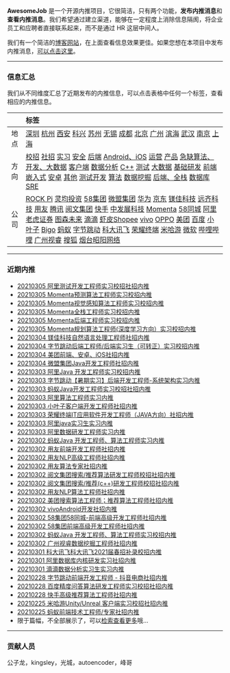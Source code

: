 
 

**AwesomeJob** 是一个开源内推项目，它很简洁，只有两个功能，**发布内推消息**和**查看内推消息**。我们希望通过建立渠道，能够在一定程度上消除信息隔阂，将企业员工和应聘者直接联系起来，而不是通过 HR 这层中间人。

我们有一个简洁的[博客网站](https://awesomejob.gitee.io/)，在上面查看信息效果更佳。如果您想在本项目中发布内推消息，[可以点击这里](https://wj.qq.com/s2/8043669/40c0)。


--- 
### 信息汇总

我们从不同维度汇总了近期发布的内推信息，可以点击表格中任何一个标签，查看相应的内推信息。

||标签|
|:---:|:---|
|地点|[深圳](https://awesomejob.gitee.io/tags/深圳)  [杭州](https://awesomejob.gitee.io/tags/杭州)  [西安](https://awesomejob.gitee.io/tags/西安)  [科兴](https://awesomejob.gitee.io/tags/科兴)  [苏州](https://awesomejob.gitee.io/tags/苏州)  [无锡](https://awesomejob.gitee.io/tags/无锡)  [成都](https://awesomejob.gitee.io/tags/成都)  [北京](https://awesomejob.gitee.io/tags/北京)  [广州](https://awesomejob.gitee.io/tags/广州)  [滨海](https://awesomejob.gitee.io/tags/滨海)  [武汉](https://awesomejob.gitee.io/tags/武汉)  [南京](https://awesomejob.gitee.io/tags/南京)  [上海](https://awesomejob.gitee.io/tags/上海)|
|方向|[校招](https://awesomejob.gitee.io/series/校招)  [社招](https://awesomejob.gitee.io/series/社招)  [实习](https://awesomejob.gitee.io/series/实习)	[安全](https://awesomejob.gitee.io/categories/安全)  [后端](https://awesomejob.gitee.io/categories/后端)  [Android、iOS](https://awesomejob.gitee.io/categories/android、ios)  [运营](https://awesomejob.gitee.io/categories/运营)  [产品](https://awesomejob.gitee.io/categories/产品)  [急缺算法、开发、大数据](https://awesomejob.gitee.io/categories/急缺算法、开发、大数据)  [客户端](https://awesomejob.gitee.io/categories/客户端)  [数据分析](https://awesomejob.gitee.io/categories/数据分析)  [C++](https://awesomejob.gitee.io/categories/c++)  [测试](https://awesomejob.gitee.io/categories/测试)  [大数据](https://awesomejob.gitee.io/categories/大数据)  [基础研发](https://awesomejob.gitee.io/categories/基础研发)  [前端](https://awesomejob.gitee.io/categories/前端)  [嵌入式](https://awesomejob.gitee.io/categories/嵌入式)  [安卓](https://awesomejob.gitee.io/categories/安卓)  [其他](https://awesomejob.gitee.io/categories/其他)  [测试开发](https://awesomejob.gitee.io/categories/测试开发)  [算法](https://awesomejob.gitee.io/categories/算法)  [数据挖掘](https://awesomejob.gitee.io/categories/数据挖掘)  [后端、全栈](https://awesomejob.gitee.io/categories/后端、全栈)  [数据库SRE](https://awesomejob.gitee.io/categories/数据库sre)|
|公司|[ROCK Pi](https://awesomejob.gitee.io/tags/rock-pi)  [灵均投资](https://awesomejob.gitee.io/tags/灵均投资)  [58集团](https://awesomejob.gitee.io/tags/58集团)  [微盟集团](https://awesomejob.gitee.io/tags/微盟集团)  [华为](https://awesomejob.gitee.io/tags/华为)  [京东](https://awesomejob.gitee.io/tags/京东)  [镁佳科技](https://awesomejob.gitee.io/tags/镁佳科技)  [远齐科技](https://awesomejob.gitee.io/tags/远齐科技)  [用友](https://awesomejob.gitee.io/tags/用友)  [腾讯](https://awesomejob.gitee.io/tags/腾讯)  [阅文集团](https://awesomejob.gitee.io/tags/阅文集团)  [快手](https://awesomejob.gitee.io/tags/快手)  [中发展科技](https://awesomejob.gitee.io/tags/中发展科技)  [Momenta](https://awesomejob.gitee.io/tags/momenta)  [58同城](https://awesomejob.gitee.io/tags/58同城)  [阿里](https://awesomejob.gitee.io/tags/阿里)  [老虎证券](https://awesomejob.gitee.io/tags/老虎证券)  [图森未来](https://awesomejob.gitee.io/tags/图森未来)  [滴滴](https://awesomejob.gitee.io/tags/滴滴)  [虾皮Shopee](https://awesomejob.gitee.io/tags/虾皮shopee)  [vivo](https://awesomejob.gitee.io/tags/vivo)  [OPPO](https://awesomejob.gitee.io/tags/oppo)  [美团](https://awesomejob.gitee.io/tags/美团)  [百度](https://awesomejob.gitee.io/tags/百度)  [小叶子](https://awesomejob.gitee.io/tags/小叶子)  [Bigo](https://awesomejob.gitee.io/tags/bigo)  [蚂蚁](https://awesomejob.gitee.io/tags/蚂蚁)  [字节跳动](https://awesomejob.gitee.io/tags/字节跳动)  [科大讯飞](https://awesomejob.gitee.io/tags/科大讯飞)  [荣耀终端](https://awesomejob.gitee.io/tags/荣耀终端)  [米哈游](https://awesomejob.gitee.io/tags/米哈游)  [微软](https://awesomejob.gitee.io/tags/微软)  [哔哩哔哩](https://awesomejob.gitee.io/tags/哔哩哔哩)  [广州视睿](https://awesomejob.gitee.io/tags/广州视睿)  [搜狐](https://awesomejob.gitee.io/tags/搜狐)  [烟台昭阳网络](https://awesomejob.gitee.io/tags/烟台昭阳网络)|
--- 

### 近期内推 
- [20210305  阿里测试开发工程师实习校招社招内推](https://awesomejob.gitee.io/posts/jobs/job_93)
- [20210305  Momenta预测算法工程师实习校招内推](https://awesomejob.gitee.io/posts/jobs/job_92)
- [20210305  Momenta视觉感知算法工程师实习校招内推](https://awesomejob.gitee.io/posts/jobs/job_91)
- [20210305  Momenta全栈工程师实习校招内推](https://awesomejob.gitee.io/posts/jobs/job_90)
- [20210305  Momenta后端工程师实习校招内推](https://awesomejob.gitee.io/posts/jobs/job_89)
- [20210305  Momenta规划算法工程师(深度学习方向）实习校招内推](https://awesomejob.gitee.io/posts/jobs/job_88)
- [20210304  镁佳科技自然语言处理工程师社招内推](https://awesomejob.gitee.io/posts/jobs/job_87)
- [20210304  字节跳动后端工程师/后端实习生（可转正）实习校招内推](https://awesomejob.gitee.io/posts/jobs/job_86)
- [20210304  美团前端、安卓、iOS社招内推](https://awesomejob.gitee.io/posts/jobs/job_85)
- [20210304  微盟集团Java开发工程师社招内推](https://awesomejob.gitee.io/posts/jobs/job_84)
- [20210303  阿里Java 开发工程师实习校招内推](https://awesomejob.gitee.io/posts/jobs/job_83)
- [20210303  字节跳动【暑期实习】后端开发工程师-系统架构实习内推](https://awesomejob.gitee.io/posts/jobs/job_82)
- [20210303  蚂蚁Java开发工程师实习校招社招内推](https://awesomejob.gitee.io/posts/jobs/job_81)
- [20210303  阿里算法工程师实习内推](https://awesomejob.gitee.io/posts/jobs/job_80)
- [20210303  小叶子客户端开发工程师社招内推](https://awesomejob.gitee.io/posts/jobs/job_79)
- [20210303  荣耀终端IT应用软件开发工程师（JAVA方向）社招内推](https://awesomejob.gitee.io/posts/jobs/job_78)
- [20210303  阿里java实习生实习内推](https://awesomejob.gitee.io/posts/jobs/job_77)
- [20210303  阿里数据研发工程师实习内推](https://awesomejob.gitee.io/posts/jobs/job_76)
- [20210302  蚂蚁Java 开发工程师、算法工程师实习内推](https://awesomejob.gitee.io/posts/jobs/job_75)
- [20210302  用友前端开发工程师社招内推](https://awesomejob.gitee.io/posts/jobs/job_74)
- [20210302  用友NLP高级工程师社招内推](https://awesomejob.gitee.io/posts/jobs/job_73)
- [20210302  用友算法专家社招内推](https://awesomejob.gitee.io/posts/jobs/job_72)
- [20210302  阅文集团搜索/推荐算法研发工程师校招社招内推](https://awesomejob.gitee.io/posts/jobs/job_71)
- [20210302  阅文集团搜索/推荐(c++)研发工程师校招社招内推](https://awesomejob.gitee.io/posts/jobs/job_70)
- [20210302  用友NLP算法工程师社招内推](https://awesomejob.gitee.io/posts/jobs/job_69)
- [20210302  美团搜索算法工程师；推荐算法工程师社招内推](https://awesomejob.gitee.io/posts/jobs/job_68)
- [20210302  vivoAndroid开发社招内推](https://awesomejob.gitee.io/posts/jobs/job_67)
- [20210302  58集团58同城-前端高级开发工程师社招内推](https://awesomejob.gitee.io/posts/jobs/job_66)
- [20210302  58集团前端高级开发工程师社招内推](https://awesomejob.gitee.io/posts/jobs/job_65)
- [20210302  蚂蚁Java 开发工程师、算法工程师实习校招内推](https://awesomejob.gitee.io/posts/jobs/job_64)
- [20210302  广州视睿数据挖掘工程师社招内推](https://awesomejob.gitee.io/posts/jobs/job_63)
- [20210301  科大讯飞科大讯飞2021届春招补录校招内推](https://awesomejob.gitee.io/posts/jobs/job_62)
- [20210301  阿里数据库内核研发实习社招内推](https://awesomejob.gitee.io/posts/jobs/job_61)
- [20210301  滴滴数据分析实习生实习内推](https://awesomejob.gitee.io/posts/jobs/job_60)
- [20210228  字节跳动前端开发工程师 - 抖音电商社招内推](https://awesomejob.gitee.io/posts/jobs/job_59)
- [20210228  百度精度问答算法研发工程师实习校招社招内推](https://awesomejob.gitee.io/posts/jobs/job_58)
- [20210228  快手高级推荐算法工程师社招内推](https://awesomejob.gitee.io/posts/jobs/job_57)
- [20210225  米哈游Unity/Unreal 客户端实习校招社招内推](https://awesomejob.gitee.io/posts/jobs/job_56)
- [20210225  蚂蚁前端技术工程师/专家社招内推](https://awesomejob.gitee.io/posts/jobs/job_55)
- 限于篇幅，不全部展示了，可以[检索查看更多](https://awesomejob.gitee.io/)哦...
--- 
### 贡献人员
公子龙，kingsley，光城，autoencoder，峰哥